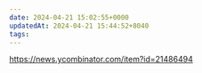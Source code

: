 ```yaml
---
date: 2024-04-21 15:02:55+0000
updatedAt: 2024-04-21 15:44:52+8040
tags: 
---
```

https://news.ycombinator.com/item?id=21486494